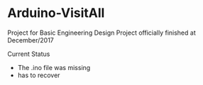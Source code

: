 # Arduino-VisitAll
Project for Basic Engineering Design
Project officially finished at December/2017

Current Status
  * The .ino file was missing
  * has to recover
